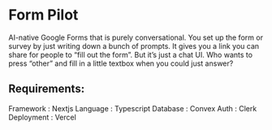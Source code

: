 # Form Pilot
AI-native Google Forms that is purely conversational. You set up the form or survey by just writing down a bunch of prompts. It gives you a link you can share for people to “fill out the form”. But it’s just a chat UI. Who wants to press “other” and fill in a little textbox when you could just answer?


## Requirements: 
Framework : Nextjs 
Language : Typescript
Database : Convex
Auth : Clerk
Deployment : Vercel


